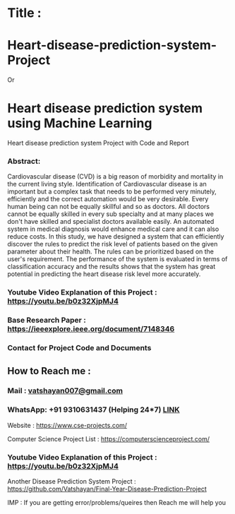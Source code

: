 # Title :

# Heart-disease-prediction-system-Project

Or 

# Heart disease prediction system using Machine Learning


Heart disease prediction system Project with Code and Report
 
### Abstract:

Cardiovascular disease (CVD) is a big reason of morbidity and mortality in the current living style. Identification of Cardiovascular disease is an important but a complex task that needs to be performed very minutely, efficiently and the correct automation would be very desirable. Every human being can not be equally skillful and so as doctors. All doctors cannot be equally skilled in every sub specialty and at many places we don't have skilled and specialist doctors available easily. An automated system in medical diagnosis would enhance medical care and it can also reduce costs. In this study, we have designed a system that can efficiently discover the rules to predict the risk level of patients based on the given parameter about their health. The rules can be prioritized based on the user's requirement. The performance of the system is evaluated in terms of classification accuracy and the results shows that the system has great potential in predicting the heart disease risk level more accurately.


### Youtube Video Explanation of this Project : https://youtu.be/b0z32XjpMJ4

### Base Research Paper : https://ieeexplore.ieee.org/document/7148346

### Contact for Project Code and Documents

## How to Reach me :

### Mail : vatshayan007@gmail.com 

### WhatsApp: **+91 9310631437** (Helping 24*7) **[LINK](https://wa.me/message/CHWN2AHCPMAZK1)** 


Website : https://www.cse-projects.com/

Computer Science Project List : https://computerscienceproject.com/

### Youtube Video Explanation of this Project : https://youtu.be/b0z32XjpMJ4

Another Disease Prediction System Project : https://github.com/Vatshayan/Final-Year-Disease-Prediction-Project

IMP : If you are getting error/problems/queires then Reach me will help you
